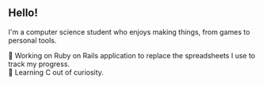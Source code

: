 ## Hello!
I'm a computer science student who enjoys making things, from games to personal tools.

🔭 Working on Ruby on Rails application to replace the spreadsheets I use to track my progress.  
🌱 Learning C out of curiosity.
